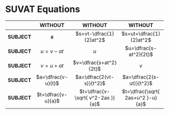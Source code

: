 # SUVAT Equations

|             |    **WITHOUT**     |            **WITHOUT**            |            **WITHOUT**            |      **WITHOUT**      |       **WITHOUT**       |
| ----------- | :----------------: | :-------------------------------: | :-------------------------------: | :-------------------: | :---------------------: |
| **SUBJECT** |      **$s$**       |      $s=vt-\dfrac{1}{2}at^2$      |      $s=ut+\dfrac{1}{2}at^2$      | $s=\dfrac{t}{2}(u+v)$ | $s=\dfrac{u^2+v^2}{2a}$ |
| **SUBJECT** |      $u=v-at$      |                $u$                |      $u=\dfrac{s-at^2}{2t}$       |  $u=\dfrac{2s}{t}+v$  |  $u=\sqrt{ 2as-v^2 }$   |
| **SUBJECT** |      $v=u+at$      |      $v=\dfrac{s+at^2}{2t}$       |                $v$                |  $v=\dfrac{2s}{t}-u$  |  $v=\sqrt{ u^2+2as }$   |
| **SUBJECT** | $a=\dfrac{v-u}{t}$ |     $a=\dfrac{2(vt-s)}{t^2}$      |     $a=\dfrac{2(s-ut)}{t^2}$      |          $a$          | $a=\dfrac{v^2-u^2}{2s}$ |
| **SUBJECT** | $t=\dfrac{v-u}{a}$ | $t=\dfrac{v-\sqrt{ v^2-2as }}{a}$ | $t=\dfrac{\sqrt{ 2as+u^2 }-u}{a}$ |  $t=\dfrac{2s}{u+v}$  |           $t$           |
